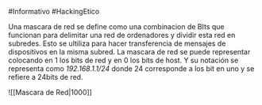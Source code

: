 #Informativo #HackingEtico 

Una mascara de red se define como una combinacion de BIts que funcionan para delimitar una red de ordenadores y dividir esta red en subredes. Esto se ultiliza para hacer transferencia de mensajes de dispositivos en la misma subred. La mascara de red se puede representar colocando en 1 los bits de red y en 0 los bits de host. Y su notación se representa como *192.168.1.1/24* donde 24 corresponde a los bit en uno y se refiere a 24bits de red.

![[Mascara de Red|1000]]
